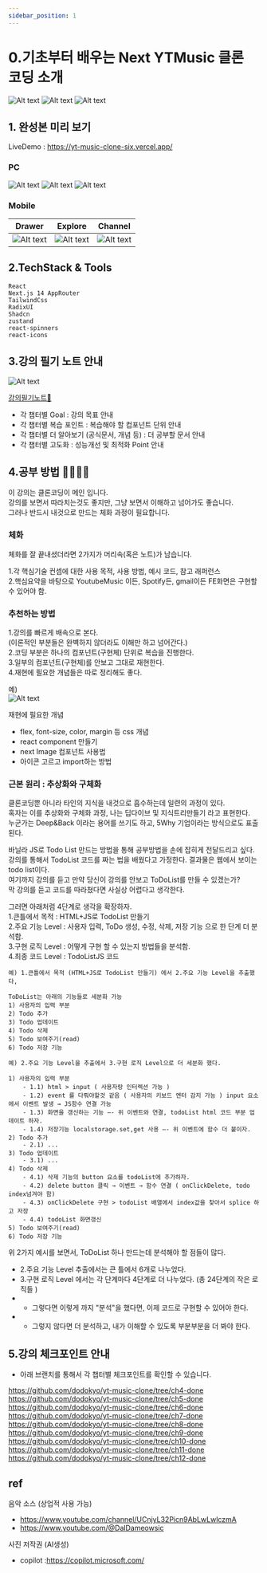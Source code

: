 ```yaml
---
sidebar_position: 1
---
```


# 0.기초부터 배우는 Next YTMusic 클론 코딩 소개

![Alt text](image-23.png)
![Alt text](image-24.png)
![Alt text](image-21.png)

## 1. 완성본 미리 보기

LiveDemo : https://yt-music-clone-six.vercel.app/

### PC

![Alt text](image-15.png)
![Alt text](image-16.png)
![Alt text](image-17.png)

### Mobile

|Drawer|Explore|Channel|
|------|---|---|
|![Alt text](image-18.png)|![Alt text](image-19.png)|![Alt text](image-20.png)|

## 2.TechStack & Tools

```
React
Next.js 14 AppRouter
TailwindCss
RadixUI
Shadcn
zustand
react-spinners
react-icons  
```

## 3.강의 필기 노트 안내  

![Alt text](image-25.png)

[강의필기노트📌](https://dodokyo.github.io/docs/category/nextjs-yt-music-%ED%81%B4%EB%A1%A0%EC%BD%94%EB%94%A9-)  

- 각 챕터별 Goal : 강의 목표 안내  
- 각 챕터별 복습 포인트 : 복습해야 할 컴포넌트 단위 안내    
- 각 챕터별 더 알아보기 (공식문서, 개념 등) : 더 공부할 문서 안내    
- 각 챕터별 고도화 : 성능개선 및 최적화 Point 안내  

## 4.공부 방법 🌼🌼🌼🌼

이 강의는 클론코딩이 메인 입니다.  
강의를 보면서 따라치는것도 좋지만, 그냥 보면서 이해하고 넘어가도 좋습니다.   
그러나 반드시 내것으로 만드는 체화 과정이 필요합니다.   

### 체화 

체화를 잘 끝내셨더라면 2가지가 머리속(혹은 노트)가 남습니다.  

1.각 핵심기술 컨셉에 대한 사용 목적, 사용 방법, 예시 코드, 참고 래퍼런스  
2.핵심요약을 바탕으로 YoutubeMusic 이든, Spotify든, gmail이든 FE화면은 구현할 수 있어야 함.  


### 추천하는 방법
1.강의를 빠르게 배속으로 본다.  
(이론적인 부분들은 완벽하지 않더라도 이해만 하고 넘어간다.)  
2.코딩 부분은 하나의 컴포넌트(구현체) 단위로 복습을 진행한다.  
3.일부의 컴포넌트(구현체)를 안보고 그대로 재현한다.  
4.재현에 필요한 개념들은 따로 정리해도 좋다.  

예)  
![Alt text](image-22.png)

재현에 필요한 개념  
- flex, font-size, color, margin 등 css 개념   
- react component 만들기  
- next Image 컴포넌트 사용법  
- 아이콘 고르고 import하는 방법  

### 근본 원리 : 추상화와 구체화  

클론코딩뿐 아니라 타인의 지식을 내것으로 흡수하는데 일련의 과정이 있다.  
혹자는 이를 추상화와 구체화 과정, 나는 딥다이브 및 지식트리만들기 라고 표현한다.  
누군가는 Deep&Back 이라는 용어를 쓰기도 하고, 5Why 기업이라는 방식으로도 표출된다.  

바닐라 JS로 Todo List 만드는 방법을 통해 공부방법을 손에 잡히게 전달드리고 싶다.  
강의를 통해서 TodoList 코드를 짜는 법을 배웠다고 가정한다. 결과물은 웹에서 보이는 todo list이다.   
여기까지 강의를 듣고 만약 당신이 강의를 안보고 ToDoList를 만들 수 있겠는가?   
막 강의를 듣고 코드를 따라쳤다면 사실상 어렵다고 생각한다.   

그러면 아래처럼 4단계로 생각을 확장하자.  
1.큰틀에서 목적 : HTML+JS로 TodoList 만들기  
2.주요 기능 Level : 사용자 입력, ToDo 생성, 수정, 삭제, 저장 기능 으로 한 단계 더 분석함.   
3.구현 로직 Level : 어떻게 구현 할 수 있는지 방법들을 분석함.  
4.최종 코드 Level : TodoListJS 코드  


```
예) 1.큰틀에서 목적 (HTML+JS로 TodoList 만들기) 에서 2.주요 기능 Level을 추출했다,  

ToDoList는 아래의 기능들로 세분화 가능  
1) 사용자의 입력 부분  
2) Todo 추가
3) Todo 업데이트 
4) Todo 삭제
5) Todo 보여주기(read)
6) Todo 저장 기능
```

```
예) 2.주요 기능 Level을 추출에서 3.구현 로직 Level으로 더 세분화 했다.  

1) 사용자의 입력 부분  
    - 1.1) html > input ( 사용자랑 인터렉션 가능 )  
    - 1.2) event 를 다뤄야할것 같음 ( 사용자의 키보드 엔터 감지 가능 ) input 요소에서 이벤트 발생 → JS함수 연결 가능   
    - 1.3) 화면을 갱신하는 기능 —- 위 이벤트와 연결, todoList html 코드 부분 업데이트 하자.   
    - 1.4) 저장기능 localstorage.set,get 사용 —- 위 이벤트에 함수 더 붙이자.  
2) Todo 추가
    - 2.1) ... 
3) Todo 업데이트 
    - 3.1) ... 
4) Todo 삭제
    - 4.1) 삭제 기능의 button 요소를 todoList에 추가하자.  
    - 4.2) delete button 클릭 → 이벤트 → 함수 연결 ( onClickDelete, todo index넘겨야 함)
    - 4.3) onClickDelete 구현 > todoList 배열에서 index값을 찾아서 splice 하고 저장  
    - 4.4) todoList 화면갱신
5) Todo 보여주기(read)
6) Todo 저장 기능
```

위 2가지 예시를 보면서, ToDoList 하나 만드는데 분석해야 할 점들이 많다.  
- 2.주요 기능 Level 추출에서는 큰 틀에서 6개로 나누었다.  
- 3.구현 로직 Level 에서는 각 단계마다 4단계로 더 나누었다. (총 24단계의 작은 로직들 )  
- * 그렇다면 이렇게 까지 "분석"을 했다면, 이제 코드로 구현할 수 있어야 한다. 
- * 그렇지 않다면 더 분석하고, 내가 이해할 수 있도록 부분부분을 더 봐야 한다.   


## 5.강의 체크포인트 안내  

- 아래 브랜치를 통해서 각 챕터별 체크포인트를 확인할 수 있습니다.  

https://github.com/dodokyo/yt-music-clone/tree/ch4-done  
https://github.com/dodokyo/yt-music-clone/tree/ch5-done  
https://github.com/dodokyo/yt-music-clone/tree/ch6-done  
https://github.com/dodokyo/yt-music-clone/tree/ch7-done  
https://github.com/dodokyo/yt-music-clone/tree/ch8-done  
https://github.com/dodokyo/yt-music-clone/tree/ch9-done  
https://github.com/dodokyo/yt-music-clone/tree/ch10-done  
https://github.com/dodokyo/yt-music-clone/tree/ch11-done  
https://github.com/dodokyo/yt-music-clone/tree/ch12-done  



## ref

음악 소스 (상업적 사용 가능)  
- https://www.youtube.com/channel/UCnjyL32Picn9AbLwLwlczmA  
- https://www.youtube.com/@DalDameowsic  

사진 저작권 (AI생성)     
- copilot :https://copilot.microsoft.com/  